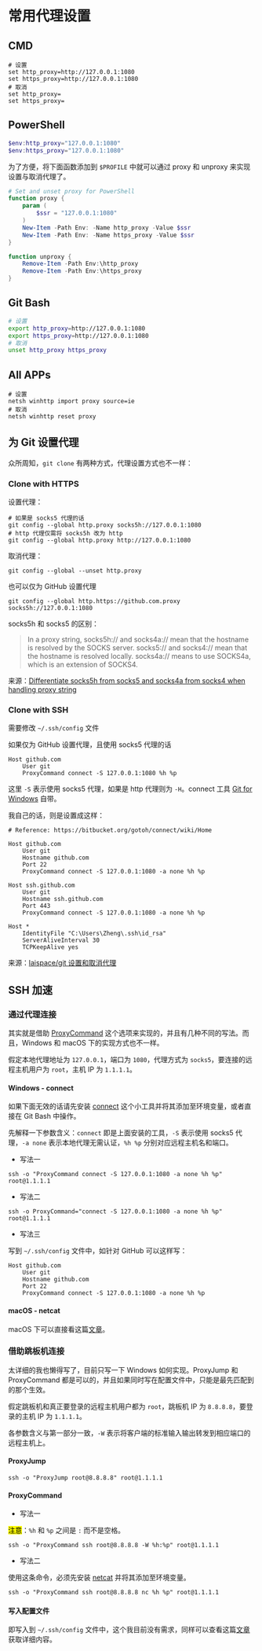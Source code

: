 # 常用代理设置

## CMD

```shell
# 设置
set http_proxy=http://127.0.0.1:1080
set https_proxy=http://127.0.0.1:1080
# 取消
set http_proxy=
set https_proxy=
```

## PowerShell

```powershell
$env:http_proxy="127.0.0.1:1080"
$env:https_proxy="127.0.0.1:1080"
```

为了方便，将下面函数添加到 `$PROFILE` 中就可以通过 proxy 和 unproxy 来实现设置与取消代理了。

```powershell
# Set and unset proxy for PowerShell
function proxy {
    param (
        $ssr = "127.0.0.1:1080"
    )
    New-Item -Path Env: -Name http_proxy -Value $ssr
    New-Item -Path Env: -Name https_proxy -Value $ssr
}

function unproxy {
    Remove-Item -Path Env:\http_proxy
    Remove-Item -Path Env:\https_proxy
}
```

## Git Bash

```bash
# 设置
export http_proxy=http://127.0.0.1:1080
export https_proxy=http://127.0.0.1:1080
# 取消
unset http_proxy https_proxy
```

## All APPs

```shell
# 设置
netsh winhttp import proxy source=ie
# 取消
netsh winhttp reset proxy
```

## 为 Git 设置代理

众所周知，`git clone` 有两种方式，代理设置方式也不一样：

### Clone with HTTPS

设置代理：

```shell
# 如果是 socks5 代理的话
git config --global http.proxy socks5h://127.0.0.1:1080
# http 代理仅需将 socks5h 改为 http
git config --global http.proxy http://127.0.0.1:1080
```

取消代理：

```shell
git config --global --unset http.proxy
```

也可以仅为 GitHub 设置代理

```shell
git config --global http.https://github.com.proxy socks5h://127.0.0.1:1080
```

socks5h 和 socks5 的区别：

> In a proxy string, socks5h:// and socks4a:// mean that the hostname is
resolved by the SOCKS server. socks5:// and socks4:// mean that the
hostname is resolved locally. socks4a:// means to use SOCKS4a, which is
an extension of SOCKS4.

来源：[Differentiate socks5h from socks5 and socks4a from socks4 when handling proxy string](https://github.com/urllib3/urllib3/issues/1035)

### Clone with SSH

需要修改 `~/.ssh/config` 文件

如果仅为 GitHub 设置代理，且使用 socks5 代理的话

```text
Host github.com
    User git
    ProxyCommand connect -S 127.0.0.1:1080 %h %p
```

这里 `-S` 表示使用 socks5 代理，如果是 http 代理则为 `-H`。connect 工具 [Git for Windows](https://gitforwindows.org) 自带。

我自己的话，则是设置成这样：

```text
# Reference: https://bitbucket.org/gotoh/connect/wiki/Home

Host github.com
    User git
    Hostname github.com
    Port 22
    ProxyCommand connect -S 127.0.0.1:1080 -a none %h %p

Host ssh.github.com
    User git
    Hostname ssh.github.com
    Port 443
    ProxyCommand connect -S 127.0.0.1:1080 -a none %h %p

Host *
    IdentityFile "C:\Users\Zheng\.ssh\id_rsa"
    ServerAliveInterval 30
    TCPKeepAlive yes
```

来源：[laispace/git 设置和取消代理](https://gist.github.com/laispace/666dd7b27e9116faece6)

## SSH 加速

### 通过代理连接

其实就是借助 [ProxyCommand](https://man.openbsd.org/ssh_config.5#ProxyCommand) 这个选项来实现的，并且有几种不同的写法。而且，Windows 和 macOS 下的实现方式也不一样。

假定本地代理地址为 `127.0.0.1`，端口为 `1080`，代理方式为 `socks5`，要连接的远程主机用户为 `root`，主机 IP 为 `1.1.1.1`。

#### Windows - connect

如果下面无效的话请先安装 [connect](https://web.archive.org/web/20080516100455/http://www.meadowy.org/~gotoh/projects/connect) 这个小工具并将其添加至环境变量，或者直接在 Git Bash 中操作。

先解释一下参数含义：`connect` 即是上面安装的工具，`-S` 表示使用 socks5 代理，`-a none` 表示本地代理无需认证，`%h %p` 分别对应远程主机名和端口。

- 写法一

```shell
ssh -o "ProxyCommand connect -S 127.0.0.1:1080 -a none %h %p" root@1.1.1.1
```

- 写法二

```shell
ssh -o ProxyCommand="connect -S 127.0.0.1:1080 -a none %h %p" root@1.1.1.1
```

- 写法三

写到 `~/.ssh/config` 文件中，如针对 GitHub 可以这样写：

```text
Host github.com
    User git
    Hostname github.com
    Port 22
    ProxyCommand connect -S 127.0.0.1:1080 -a none %h %p
```

#### macOS - netcat

macOS 下可以直接看这篇[文章](https://www.xiebruce.top/650.html#i)。

### 借助跳板机连接

太详细的我也懒得写了，目前只写一下 Windows 如何实现。ProxyJump 和 ProxyCommand 都是可以的，并且如果同时写在配置文件中，只能是最先匹配到的那个生效。

假定跳板机和真正要登录的远程主机用户都为 `root`，跳板机 IP 为 `8.8.8.8`，要登录的主机 IP 为 `1.1.1.1`。

各参数含义与第一部分一致，`-W` 表示将客户端的标准输入输出转发到相应端口的远程主机上。

#### ProxyJump

```shell
ssh -o "ProxyJump root@8.8.8.8" root@1.1.1.1
```

#### ProxyCommand

- 写法一

<mark>注意</mark>：`%h` 和 `%p` 之间是 `:` 而不是空格。

```shell
ssh -o "ProxyCommand ssh root@8.8.8.8 -W %h:%p" root@1.1.1.1
```

- 写法二

使用这条命令，必须先安装 [netcat](https://eternallybored.org/misc/netcat/) 并将其添加至环境变量。

```shell
ssh -o "ProxyCommand ssh root@8.8.8.8 nc %h %p" root@1.1.1.1
```

#### 写入配置文件

即写入到 `~/.ssh/config` 文件中，这个我目前没有需求，同样可以查看这篇[文章](https://www.xiebruce.top/650.html#i-9)获取详细内容。
